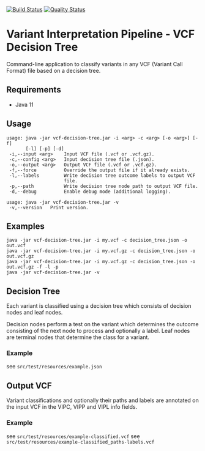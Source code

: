 [![Build Status](https://travis-ci.org/molgenis/vip-decision-tree.svg?branch=master)](https://travis-ci.org/molgenis/vip-decision-tree)
[![Quality Status](https://sonarcloud.io/api/project_badges/measure?project=molgenis_vip-decision-tree&metric=alert_status)](https://sonarcloud.io/dashboard?id=molgenis_vip-decision-tree)
# Variant Interpretation Pipeline - VCF Decision Tree
Command-line application to classify variants in any VCF (Variant Call Format) file based on a decision tree.
## Requirements
- Java 11

## Usage
```
usage: java -jar vcf-decision-tree.jar -i <arg> -c <arg> [-o <arg>] [-f]
       [-l] [-p] [-d]
 -i,--input <arg>    Input VCF file (.vcf or .vcf.gz).
 -c,--config <arg>   Input decision tree file (.json).
 -o,--output <arg>   Output VCF file (.vcf or .vcf.gz).
 -f,--force          Override the output file if it already exists.
 -l,--labels         Write decision tree outcome labels to output VCF
                     file.
 -p,--path           Write decision tree node path to output VCF file.
 -d,--debug          Enable debug mode (additional logging).

usage: java -jar vcf-decision-tree.jar -v
 -v,--version   Print version.
```

## Examples
```
java -jar vcf-decision-tree.jar -i my.vcf -c decision_tree.json -o out.vcf
java -jar vcf-decision-tree.jar -i my.vcf.gz -c decision_tree.json -o out.vcf.gz
java -jar vcf-decision-tree.jar -i my.vcf.gz -c decision_tree.json -o out.vcf.gz -f -l -p
java -jar vcf-decision-tree.jar -v
```

## Decision Tree
Each variant is classified using a decision tree which consists of decision nodes and leaf nodes.

Decision nodes perform a test on the variant which determines the outcome consisting of the next node to process and optionally a label. Leaf nodes are terminal nodes that determine the class for a variant.
      
### Example
see `src/test/resources/example.json`

## Output VCF
Variant classifications and optionally their paths and labels are annotated on the input VCF in the VIPC, VIPP and VIPL info fields.
### Example
see `src/test/resources/example-classified.vcf`
see `src/test/resources/example-classified_paths-labels.vcf`